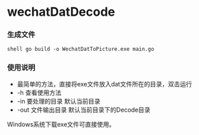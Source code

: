 # wechatDatDecode
### 生成文件
```shell go build -o WechatDatToPicture.exe main.go```



### 使用说明
* 最简单的方法，直接将exe文件放入dat文件所在的目录，双击运行
* -h 查看使用方法
* -in 要处理的目录 默认当前目录
* -out 文件输出目录 默认当前目录下的Decode目录

Windows系统下载exe文件可直接使用。
